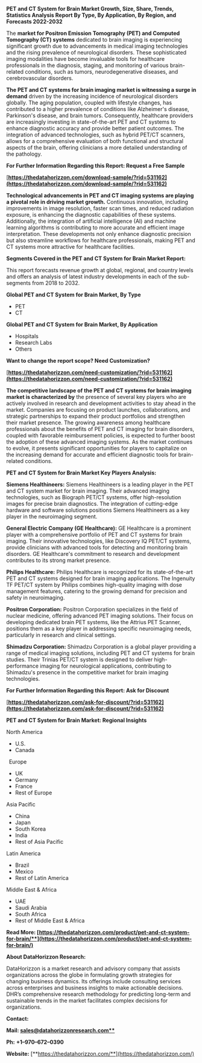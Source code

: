 ﻿**PET and CT System for Brain Market Growth, Size, Share, Trends, Statistics Analysis Report By Type, By Application, By Region, and Forecasts 2022-2032**


The **market for Positron Emission Tomography (PET) and Computed Tomography (CT) systems** dedicated to brain imaging is experiencing significant growth due to advancements in medical imaging technologies and the rising prevalence of neurological disorders. These sophisticated imaging modalities have become invaluable tools for healthcare professionals in the diagnosis, staging, and monitoring of various brain-related conditions, such as tumors, neurodegenerative diseases, and cerebrovascular disorders.

**The PET and CT systems for brain imaging market is witnessing a surge in demand** driven by the increasing incidence of neurological disorders globally. The aging population, coupled with lifestyle changes, has contributed to a higher prevalence of conditions like Alzheimer's disease, Parkinson's disease, and brain tumors. Consequently, healthcare providers are increasingly investing in state-of-the-art PET and CT systems to enhance diagnostic accuracy and provide better patient outcomes. The integration of advanced technologies, such as hybrid PET/CT scanners, allows for a comprehensive evaluation of both functional and structural aspects of the brain, offering clinicians a more detailed understanding of the pathology. 

**For Further Information Regarding this Report: Request a Free Sample**	

[**https://thedatahorizzon.com/download-sample/?rid=531162](https://thedatahorizzon.com/download-sample/?rid=531162)** 

**Technological advancements in PET and CT imaging systems are playing a pivotal role in driving market growth.** Continuous innovation, including improvements in image resolution, faster scan times, and reduced radiation exposure, is enhancing the diagnostic capabilities of these systems. Additionally, the integration of artificial intelligence (AI) and machine learning algorithms is contributing to more accurate and efficient image interpretation. These developments not only enhance diagnostic precision but also streamline workflows for healthcare professionals, making PET and CT systems more attractive for healthcare facilities.

**Segments Covered in the PET and CT System for Brain Market Report:**

This report forecasts revenue growth at global, regional, and country levels and offers an analysis of latest industry developments in each of the sub-segments from 2018 to 2032.

**Global PET and CT System for Brain Market, By Type**

- PET
- CT

**Global PET and CT System for Brain Market, By Application**

- Hospitals
- Research Labs
- Others

**Want to change the report scope? Need Customization?**

[**https://thedatahorizzon.com/need-customization/?rid=531162](https://thedatahorizzon.com/need-customization/?rid=531162)** 

**The competitive landscape of the PET and CT systems for brain imaging market is characterized by** the presence of several key players who are actively involved in research and development activities to stay ahead in the market. Companies are focusing on product launches, collaborations, and strategic partnerships to expand their product portfolios and strengthen their market presence. The growing awareness among healthcare professionals about the benefits of PET and CT imaging for brain disorders, coupled with favorable reimbursement policies, is expected to further boost the adoption of these advanced imaging systems. As the market continues to evolve, it presents significant opportunities for players to capitalize on the increasing demand for accurate and efficient diagnostic tools for brain-related conditions.

**PET and CT System for Brain Market Key Players Analysis:** 

**Siemens Healthineers:** Siemens Healthineers is a leading player in the PET and CT system market for brain imaging. Their advanced imaging technologies, such as Biograph PET/CT systems, offer high-resolution images for precise brain diagnostics. The integration of cutting-edge hardware and software solutions positions Siemens Healthineers as a key player in the neuroimaging segment.

**General Electric Company (GE Healthcare):** GE Healthcare is a prominent player with a comprehensive portfolio of PET and CT systems for brain imaging. Their innovative technologies, like Discovery IQ PET/CT systems, provide clinicians with advanced tools for detecting and monitoring brain disorders. GE Healthcare's commitment to research and development contributes to its strong market presence.

**Philips Healthcare:** Philips Healthcare is recognized for its state-of-the-art PET and CT systems designed for brain imaging applications. The Ingenuity TF PET/CT system by Philips combines high-quality imaging with dose management features, catering to the growing demand for precision and safety in neuroimaging.

**Positron Corporation:** Positron Corporation specializes in the field of nuclear medicine, offering advanced PET imaging solutions. Their focus on developing dedicated brain PET systems, like the Attrius PET Scanner, positions them as a key player in addressing specific neuroimaging needs, particularly in research and clinical settings.

**Shimadzu Corporation:** Shimadzu Corporation is a global player providing a range of medical imaging solutions, including PET and CT systems for brain studies. Their Trinias PET/CT system is designed to deliver high-performance imaging for neurological applications, contributing to Shimadzu's presence in the competitive market for brain imaging technologies.

**For Further Information Regarding this Report: Ask for Discount**	

[**https://thedatahorizzon.com/ask-for-discount/?rid=531162](https://thedatahorizzon.com/ask-for-discount/?rid=531162)** 

**PET and CT System for Brain Market: Regional Insights**

North America

- U.S.
- Canada

` `Europe

- UK
- Germany
- France
- Rest of Europe

Asia Pacific

- China
- Japan
- South Korea
- India
- Rest of Asia Pacific

Latin America

- Brazil
- Mexico
- Rest of Latin America

Middle East & Africa

- UAE
- Saudi Arabia
- South Africa
- Rest of Middle East & Africa

**Read More: [https://thedatahorizzon.com/product/pet-and-ct-system-for-brain/**](https://thedatahorizzon.com/product/pet-and-ct-system-for-brain/)** 

**About DataHorizzon Research:**

DataHorizzon is a market research and advisory company that assists organizations across the globe in formulating growth strategies for changing business dynamics. Its offerings include consulting services across enterprises and business insights to make actionable decisions. DHR’s comprehensive research methodology for predicting long-term and sustainable trends in the market facilitates complex decisions for organizations.

**Contact:**

**Mail: [sales@datahorizzonresearch.com**](mailto:sales@datahorizzonresearch.com)**

**Ph:** **+1–970–672–0390**

**Website:** [**https://thedatahorizzon.com/**](https://thedatahorizzon.com/)

